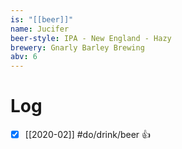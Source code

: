 ```yaml
---
is: "[[beer]]"
name: Jucifer
beer-style: IPA - New England - Hazy
brewery: Gnarly Barley Brewing
abv: 6
---
```

# Log
- [x] [[2020-02]] #do/drink/beer 👍
